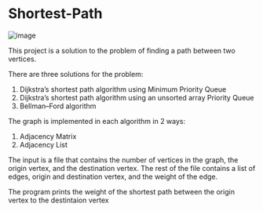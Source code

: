 # Shortest-Path

![image](https://user-images.githubusercontent.com/72739568/124129201-3aafba80-da86-11eb-9830-de078130f752.png)


This project is a solution to the problem of finding a path between two vertices.

There are three solutions for the problem:

1. Dijkstra’s shortest path algorithm using Minimum Priority Queue
2. Dijkstra’s shortest path algorithm using an unsorted array Priority Queue
3. Bellman–Ford algorithm


The graph is implemented in each algorithm in 2 ways:
1. Adjacency Matrix
2. Adjacency List


The input is a file that contains the number of vertices in the graph, the origin vertex, and the destination vertex.
The rest of the file contains a list of edges, origin and destination vertex, and the weight of the edge.

The program prints the weight of the shortest path between the origin vertex to the destintaion vertex
